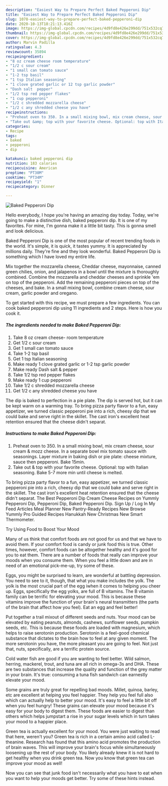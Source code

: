 ```yaml
---
description: "Easiest Way to Prepare Perfect Baked Pepperoni Dip"
title: "Easiest Way to Prepare Perfect Baked Pepperoni Dip"
slug: 1078-easiest-way-to-prepare-perfect-baked-pepperoni-dip
date: 2020-10-13T18:21:13.416Z
image: https://img-global.cpcdn.com/recipes/4d9fd8e426e299dd/751x532cq70/baked-pepperoni-dip-recipe-main-photo.jpg
thumbnail: https://img-global.cpcdn.com/recipes/4d9fd8e426e299dd/751x532cq70/baked-pepperoni-dip-recipe-main-photo.jpg
cover: https://img-global.cpcdn.com/recipes/4d9fd8e426e299dd/751x532cq70/baked-pepperoni-dip-recipe-main-photo.jpg
author: Marvin Padilla
ratingvalue: 4.3
reviewcount: 35894
recipeingredient:
- "8 oz cream cheese room temperature"
- "1/2 c sour cream"
- "1 small can tomato sauce"
- "1-2 tsp basil"
- "1 tsp Italian seasoning"
- "1 clove grated garlic or 12 tsp garlic powder"
- "Dash salt  pepper"
- "1/2 tsp red pepper flakes"
- "1 cup pepperoni"
- "1/2 c shredded mozzarella cheese"
- "1/2 c any shredded cheese you have"
recipeinstructions:
- "Preheat oven to 350. In a small mixing bowl, mix cream cheese, sour cream &amp; mozz cheese. In a separate bowl mix tomato sauce with seasonings. Layer mixture in baking dish or pie plate: cheese mixture, sauce then pepperoni. Bake 15min."
- "Take out &amp; top with your favorite cheese. Optional: top with Italian seasoning. Bake 5-7 more min until cheese is melted."
categories:
- Recipe
tags:
- baked
- pepperoni
- dip

katakunci: baked pepperoni dip 
nutrition: 183 calories
recipecuisine: American
preptime: "PT30M"
cooktime: "PT34M"
recipeyield: "1"
recipecategory: Dinner

---
```



![Baked Pepperoni Dip](https://img-global.cpcdn.com/recipes/4d9fd8e426e299dd/751x532cq70/baked-pepperoni-dip-recipe-main-photo.jpg)

Hello everybody, I hope you're having an amazing day today. Today, we're going to make a distinctive dish, baked pepperoni dip. It is one of my favorites. For mine, I'm gonna make it a little bit tasty. This is gonna smell and look delicious.

Baked Pepperoni Dip is one of the most popular of recent trending foods in the world. It's simple, it is quick, it tastes yummy. It is appreciated by millions daily. They're fine and they look wonderful. Baked Pepperoni Dip is something which I have loved my entire life.

Mix together the mozzarella cheese, Cheddar cheese, mayonnaise, canned green chilies, onion, and jalapenos in a bowl until the mixture is thoroughly combined. Combine the mozzarella and cheddar cheeses and sprinkle &#39;em on top of the pepperoni. Add the remaining pepperoni pieces on top of the cheeses, and bake. In a small mixing bowl, combine cream cheese, sour cream, garlic powder and oregano.


To get started with this recipe, we must prepare a few ingredients. You can cook baked pepperoni dip using 11 ingredients and 2 steps. Here is how you cook it.

<!--inarticleads1-->

##### The ingredients needed to make Baked Pepperoni Dip:

1. Take 8 oz cream cheese- room temperature
1. Get 1/2 c sour cream
1. Get 1 small can tomato sauce
1. Take 1-2 tsp basil
1. Get 1 tsp Italian seasoning
1. Make ready 1 clove grated garlic or 1-2 tsp garlic powder
1. Make ready Dash salt &amp; pepper
1. Take 1/2 tsp red pepper flakes
1. Make ready 1 cup pepperoni
1. Take 1/2 c shredded mozzarella cheese
1. Get 1/2 c any shredded cheese you have


The dip is baked to perfection in a pie plate. The dip is served hot, but it can be kept warm on a warming tray. To bring pizza party flavor to a fun, easy appetizer, we turned classic pepperoni pie into a rich, cheesy dip that we could bake and serve right in the skillet. The cast iron&#39;s excellent heat retention ensured that the cheese didn&#39;t separat. 

<!--inarticleads2-->

##### Instructions to make Baked Pepperoni Dip:

1. Preheat oven to 350. In a small mixing bowl, mix cream cheese, sour cream &amp; mozz cheese. In a separate bowl mix tomato sauce with seasonings. Layer mixture in baking dish or pie plate: cheese mixture, sauce then pepperoni. Bake 15min.
1. Take out &amp; top with your favorite cheese. Optional: top with Italian seasoning. Bake 5-7 more min until cheese is melted.


To bring pizza party flavor to a fun, easy appetizer, we turned classic pepperoni pie into a rich, cheesy dip that we could bake and serve right in the skillet. The cast iron&#39;s excellent heat retention ensured that the cheese didn&#39;t separat. The Best Pepperoni Dip Cream Cheese Recipes on Yummly Pepperoni Dip, Pepperoni Dip, Baked Pepperoni Dip. Sign Up / Log In My Feed Articles Meal Planner New Pantry-Ready Recipes New Browse Yummly Pro Guided Recipes Hanukkah New Christmas New Smart Thermometer. 

Try Using Food to Boost Your Mood


Many of us think that comfort foods are not good for us and that we have to avoid them. If your comfort food is candy or junk food this is true. Other times, however, comfort foods can be altogether healthy and it's good for you to eat them. There are a number of foods that really can improve your moods when you consume them. When you feel a little down and are in need of an emotional pick-me-up, try some of these.

Eggs, you might be surprised to learn, are wonderful at battling depression. You need to see to it, though, that what you make includes the yolk. The yolk is the most crucial part of the egg iwhen it comes to helping you cheer up. Eggs, specifically the egg yolks, are full of B vitamins. The B vitamin family can be terrific for elevating your mood. This is because these vitamins improve the function of your brain's neural transmitters (the parts of the brain that affect how you feel). Eat an egg and feel better!

Put together a trail mixout of different seeds and nuts. Your mood can be elevated by eating peanuts, almonds, cashews, sunflower seeds, pumpkin seeds, etc. This is because these foods are loaded with magnesium, which helps to raise serotonin production. Serotonin is a feel-good chemical substance that dictates to the brain how to feel at any given moment. The more serotonin you have, the more pleasant you are going to feel. Not just that, nuts, specifically, are a terrific protein source.

Cold water fish are good if you are wanting to feel better. Wild salmon, herring, mackerel, trout, and tuna are all rich in omega-3s and DHA. These are two substances that increase the quality and function of the grey matter in your brain. It's true: consuming a tuna fish sandwich can earnestly elevate your mood. 

Some grains are truly great for repelling bad moods. Millet, quinoa, barley, etc are excellent at helping you feel happier. They help you feel full also which can actually help to better your mood. It's easy to feel a little bit off when you feel hungry! These grains can elevate your mood because it's easy for your body to digest them. These foods are easier to digest than others which helps jumpstart a rise in your sugar levels which in turn takes your mood to a happier place.

Green tea is actually excellent for your mood. You were just waiting to read that here, weren't you? Green tea is rich in a certain amino acid called L-theanine. Research has found that this amino acid promotes the production of brain waves. This will improve your brain's focus while simultaneously loosening up the rest of your body. You likely already knew it is not hard to get healthy when you drink green tea. Now you know that green tea can improve your mood as well!

Now you can see that junk food isn't necessarily what you have to eat when you want to help your moods get better. Try  some  of  these  hints  instead.

